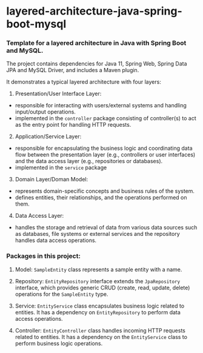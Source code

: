 # layered-architecture-java-spring-boot-mysql
### Template for a layered architecture in Java with Spring Boot and MySQL.

The project contains dependencies for Java 11, Spring Web, Spring Data JPA and MySQL Driver, and includes a Maven plugin.

It demonstrates a typical layered architecture with four layers:

1. Presentation/User Interface Layer:
- responsible for interacting with users/external systems and handling input/output operations.
- implemented in the ```controller``` package consisting of controller(s) to act as the entry point for handling HTTP requests.

2. Application/Service Layer:
- responsible for encapsulating the business logic and coordinating data flow between the presentation layer (e.g., controllers or user interfaces) and the data access layer (e.g., repositories or databases).
- implemented in the ```service``` package

3. Domain Layer/Doman Model:
- represents domain-specific concepts and business rules of the system.
- defines entities, their relationships, and the operations performed on them.

4. Data Access Layer:
- handles the storage and retrieval of data from various data sources such as databases, file systems or external services and the repository handles data access operations. 

### Packages in this project:

1. Model: ```SampleEntity``` class represents a sample entity with a name.

2. Repository: ```EntityRepository``` interface extends the ```JpaRepository``` interface, which provides generic CRUD (create, read, update, delete) operations for the ```SampleEntity``` type.

3. Service: ```EntityService``` class encapsulates business logic related to entities. It has a dependency on ```EntityRepository``` to perform data access operations.

4. Controller: ```EntityController``` class handles incoming HTTP requests related to entities. It has a dependency on the ```EntityService``` class to perform business logic operations.
